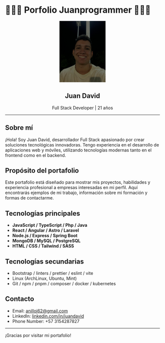 # 👨🏻‍💻 Porfolio Juanprogrammer 👨🏻‍💻

<div align="center">
  <img src="public/me.jpg" alt="Juan David" width="150"/>
  <h2>Juan David</h2>
  <p>Full Stack Developer | 21 años</p>
</div>

---

## Sobre mí

¡Hola! Soy Juan David, desarrollador Full Stack apasionado por crear soluciones tecnológicas innovadoras. Tengo experiencia en el desarrollo de aplicaciones web y móviles, utilizando tecnologías modernas tanto en el frontend como en el backend.

## Propósito del portafolio

Este portafolio está diseñado para mostrar mis proyectos, habilidades y experiencia profesional a empresas interesadas en mi perfil. Aquí encontrarás ejemplos de mi trabajo, información sobre mi formación y formas de contactarme.

## Tecnologías principales

- **JavaScript / TypeScript / Php / Java**
- **React / Angular / Astro / Laravel**
- **Node.js / Express / Spring Boot**
- **MongoDB / MySQL / PostgreSQL**
- **HTML / CSS / Tailwind / SASS**

## Tecnologías secundarias

- Bootstrap / linters / prettier / eslint / vite
- Linux (ArchLinux, Ubuntu, Mint)
- Git / npm / pnpm / composer / docker / kubernetes

## Contacto

- Email: anilloj62@gmail.com
- LinkedIn: [linkedin.com/in/juandavid](https://www.linkedin.com/in/juan-david-carrillo-anillo-226747263/)
- Phone Number: +57 3154287827

---

¡Gracias por visitar mi portafolio!